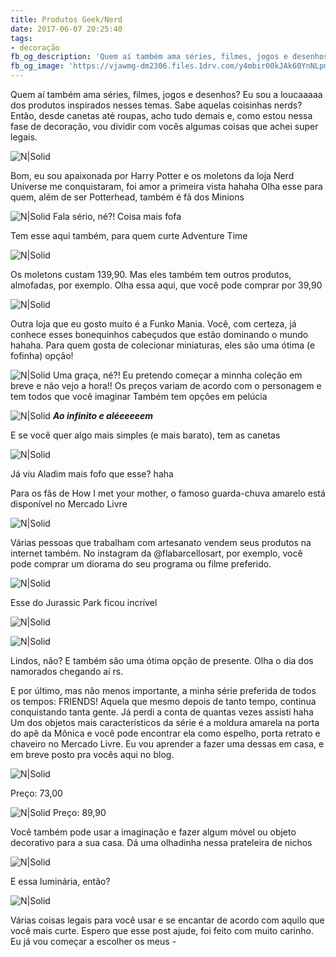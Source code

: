 ```yaml
---
title: Produtos Geek/Nerd
date: 2017-06-07 20:25:40
tags:  
- decoração
fb_og_description: 'Quem aí também ama séries, filmes, jogos e desenhos? Eu sou a loucaaaaa dos produtos inspirados nesses temas. Sabe aquelas coisinhas nerds? Então, desde canetas até roupas, acho tudo demais e, como estou nessa fase de decoração, vou dividir com vocês algumas coisas que achei super legais.'
fb_og_image: 'https://vjawmg-dm2306.files.1drv.com/y4mbir00kJAk60YnNLpmNbZXsbL4G2aq1kUahf1UH39UlOVR9fYY853UHfAf6ow_f3wj3fznvPMeknV2IVWnag469gcmW2YWVAdcCgamZoNZjOrvrTUVy0r2Zu_i-GO2F9dnxOQ0Qplg7wLf568e0nmjp2r0SBoURAtpvXxwpxswx4KK_-Twdw23gknrGMfTRGxSaifSyFvZah3PqsWVlAmzQ?width=780&height=520&cropmode=none'
---
```



Quem aí também ama séries, filmes, jogos e desenhos?
Eu sou a loucaaaaa dos produtos inspirados nesses temas. Sabe aquelas coisinhas nerds? Então, desde canetas até roupas, acho tudo demais e, como estou nessa fase de decoração, vou dividir com vocês algumas coisas que achei super legais.

![N|Solid](https://vjawmg-dm2306.files.1drv.com/y4mbir00kJAk60YnNLpmNbZXsbL4G2aq1kUahf1UH39UlOVR9fYY853UHfAf6ow_f3wj3fznvPMeknV2IVWnag469gcmW2YWVAdcCgamZoNZjOrvrTUVy0r2Zu_i-GO2F9dnxOQ0Qplg7wLf568e0nmjp2r0SBoURAtpvXxwpxswx4KK_-Twdw23gknrGMfTRGxSaifSyFvZah3PqsWVlAmzQ?width=780&height=520&cropmode=none)


<!-- more -->


Bom, eu sou apaixonada por Harry Potter e os moletons da loja Nerd Universe me conquistaram, foi amor a primeira vista hahaha
Olha esse para quem, além de ser Potterhead, também é fã dos Minions


![N|Solid](https://6l3q4q-dm2306.files.1drv.com/y4mIDvR1EQjTsSIgG7fAUIcYAgSH82Hpn-AAqNJW4t8_h7ZmAhtfy9ajSpJnYGxjcKvRgKt243XHN_QMjSYxOLtdaSSx7AmhyRdDffMEvNOwWwdcIHq5IyqarUHNh7TYrlv08at_j-fqqvEKjSLGPITtgn1LyLJ6rj09EriWLAPu0B9ItY2lwxbaC5_w2VcqhbjCZKzLL19-U7gaOZHORMzRQ?width=400&height=520&cropmode=none)
Fala sério, né?! Coisa mais fofa 

Tem esse aqui também, para quem curte Adventure Time 

![N|Solid](https://6l1djg-dm2306.files.1drv.com/y4mKHngHoUxdLiAqJAH5TuFAXfo05g9bBosaaAxCWlq-qMZz6FWa1TW18KsQhPf3V6yBSZH4Ge89IqIgpBRI9jdsszRZw-_7Obm26UiwgKJOJISPFcuzOfVBUu3801K0CoQFpznMPbb4wRewQAWI8vbJMSINjfHda77YzdwoKpjwRqH4yLiLaw0p54uv1ukXcxOmxk4nJxB8lTGoOhe06vjpg?width=400&height=520&cropmode=none)

Os moletons custam 139,90. Mas eles também tem outros produtos, almofadas, por exemplo. Olha essa aqui, que você pode comprar por 39,90

![N|Solid](https://6l2avg-dm2306.files.1drv.com/y4m0lXzQx2xbgtDYjP2jsUjnwGmB-V00kgn5eG9nvjkK5OoJzxW6rOujjoVz484g0J8dkSOUBSJSFZNMOt0NW5QkVkYnE3P3O9umwFoK0jho8MGEqaHjOP7Dn8elZoGidnOhxawOAlnpZ721L-JdRjYREojhjGgOUz27jZZxbJdnF8C7ECF8yfMxe3zqO0u0qkKI2Lat3sQYZl0D91vor_2VA?width=400&height=520&cropmode=none)

Outra loja que eu gosto muito é a Funko Mania. Você, com certeza, já conhece esses bonequinhos cabeçudos que estão dominando o mundo hahaha.
Para quem gosta de colecionar miniaturas, eles são uma ótima (e fofinha) opção! 

![N|Solid](https://vjapuw-dm2306.files.1drv.com/y4mw1xrQJpBC9F4hSeVERRa7jp9lm2BQBVRWN4ghtLJs7WN5X3zPN9tZHhQOs5xAmoFBoIdMvozQRDTI_pmEltxgkZp4s_zSzzy1xtPZWuXmCoV-stC555LVnwp4bxVaqVCn7LiCVEQEYDq_HxM1RME8XjOB6EKMk2qKKOLvdNKdc8B4i16FDianJWgSw86qmwG5uQ-cwo0ZnrbdeKr6jfj4A?width=546&height=520&cropmode=none)
Uma graça, né?! Eu pretendo começar a minnha coleção em breve e não vejo a hora!!
Os preços variam de acordo com o personagem e tem todos que você imaginar 
Também tem opçôes em pelúcia 

![N|Solid](https://vjdexw-dm2306.files.1drv.com/y4mrCj42Nd-D-aRVKNoVsZZG8FlYh8YDNTzMCbpj__N89kPNW7Pp-bc03UJwzLqhf8klxl54lIwP8hiSBFOCoFI_GN02Nie9XRflNuTdAjiBejn7Ovrt8qxLe86MDk6-DGOS8sufxiPwyUoSZ_4Sey7Kk0OBMyqlyFXRbvNo_-B2PwrgkX93GPUlvMPb0I4MjUCIe9IOOudDQFWkteXOCe0Jw?width=500&height=500&cropmode=none)
***Ao infinito e aléeeeeem***

E se você quer algo mais simples (e mais barato), tem as canetas 

![N|Solid](https://8aq8ya-dm2306.files.1drv.com/y4mPSROfZ-6dgi59LvKIiIIDdLakX8D4o4rmSoo6B0GeYXgy4-y4h10L-yKlGT78wdLNWdPJQqo3xPd0DhoqH_OnxlZx6NADKC0T2ZLdGrB_ew8N2_WQSqp_zLQN9N70pI8ZgTDJSXVXusbMVu241olFd_itgogAzAe7NvR_zfvX9_cTqhERBZwLybRhWpZcRR-SfjOZlBTsCGXQv2wQzFU0A?width=500&height=500&cropmode=none)

Já viu Aladim mais fofo que esse? haha

Para os fãs de How I met your mother, o famoso guarda-chuva amarelo está disponível no Mercado Livre 

![N|Solid](https://8ategw-dm2306.files.1drv.com/y4m9xFPz4Czng7cB_eXY8U9S4WCSP1H4C2YexcJ8R0JvFZ5NwPrUNBZJpEt-1EaomfZ3zITiZbg82-pHTAjZUXXI7hko5Mk9AfGk9bw1F8VoDkyS4EzpVCVq_p4t_sI51BaIATYQd-sp79M49JGFwa09Ej7hGoji4CQeP-O4UMvlguQMJWAU5Yr7Z5c7kpvZU8j_2Acd6Zag1okbzMYkMoG5Q?width=539&height=520&cropmode=none)

Várias pessoas que trabalham com artesanato vendem seus produtos na internet também. No instagram da @flabarcellosart, por exemplo, você pode comprar um  diorama do seu programa ou filme preferido.

![N|Solid](https://vjdldg-dm2306.files.1drv.com/y4mvwdsslo4oyhMquooTWHg7XScUvfyL14DaR3lN2RnCq4JjVws4nSHoqnBmNL00L0lL0XjYtZByJe-ioVbLUcjG2iS-U0VGVf9KywkjXD4fmz3Rx42OQ65Ibbd0eBV3ksfEJeFjRAd2a-hPlsoACr5hnXllWuBmqpWFGJEQfn9kZJxcDp0M1BziQg4FBfnGIagbHw6PVHfekLtxX-4hVmp3g?width=640&height=512&cropmode=none)

Esse do Jurassic Park ficou incrível 

![N|Solid](https://vjd6sa-dm2306.files.1drv.com/y4mis6Gj_6_E2RnDMD2yxQpjVHDC1fErXyX99GAskb_QpZZ410vFg8a7Oal9ENW3VkMh3GVgReA7z7ol_eEyTbLGnEpYI2T5B-aKsXEJlbVEqAysan29qEMf8MmStbbmbi83fvJv3cbTrFyLO0ktWeHPscWbqNB8AQ25USnTulPDZKXUJQeDIal9NCeCaej_ZBbmgJc-LT2zuAiGTAdLfrIdA?width=534&height=520&cropmode=none)

![N|Solid](https://vjcvjq-dm2306.files.1drv.com/y4mKzyn5aotRqQha1wkJkpoViM4BjR4fShBZUBw_G5zZr8Hv9CouYbH13m8cLYyKnqO7GUciqV3V89XXdtIEAjmKakFLhM9LJ9itu4pYU-9BQiS3zrqUl-dpAuDoDFr-YypoX38DYLtg0uzhVfJ9zg7n-H_CcU_xgJC2Vg8PEp9X4ooe3faeDGFIrwzulkT4am-ArXJ7Eu4lkbITog1aDUEdQ?width=544&height=520&cropmode=none)

Lindos, não? E também são uma ótima opção de presente. Olha o dia dos namorados chegando aí rs. 

E por último, mas não menos importante, a minha série preferida de todos os tempos: FRIENDS! 
Aquela que mesmo depois de tanto tempo, continua conquistando tanta gente.
Já perdi a conta de quantas vezes assisti haha 
Um dos objetos mais característicos da série é a moldura amarela na porta do apê da Mônica e você pode encontrar ela como espelho, porta retrato e chaveiro no Mercado Livre. Eu vou aprender a fazer uma dessas em casa, e em breve posto pra vocês aqui no blog.


![N|Solid](https://8arddw-dm2306.files.1drv.com/y4mGpzM655eOaUoUsqbFIWRUMvvJTv3tjjqjHLH_esb2w3WA6z-7fIG4HLIBA7SYrdmtEzGkbT8GSZcdlM9T5bpP864FWUKW24Ia1QlYqv8ffeL_JVWrZ3UYWvv_AodCOdSAqiJRwOGMeGAgDCAZp1CNiA9pCV_Mgt2KJ9lMKUmKA27Kqh8YEKr9rgs0ykqmmmte7R8JBQ_PTh-DWweyXW-Aw?width=458&height=520&cropmode=none)

Preço: 73,00

![N|Solid](https://vja34q-dm2306.files.1drv.com/y4mrPKF-n67HuvuQa7yS-2OREvZAKQnz0Uok1UaZS2jjj9gI_iA8vnGVu9YS6Xg3TaV7c7MgDCv-ZSZfYHKWyJNenD73lkNuZMalvRwd_ixRN_D-il8Z1BvqQqWW7QLQvH_pFg9gTuiwaQ0tAI76DPhbpfrSen8vErTfTB5sUU_v1eTXDz3ZfmFZXAXzja_FrAGzVFh6WghXO_eRtqhxSkpfQ?width=413&height=500&cropmode=none)
Preço: 89,90

Você também pode usar a imaginação e fazer algum móvel ou objeto decorativo para a sua casa. 
Dá uma olhadinha nessa prateleira de nichos 

![N|Solid](https://vjco3g-dm2306.files.1drv.com/y4mCOO_RwXBWsDeBVC6VJLRsqxIVvhC66M2B_0N0r7Ow8Iev0IwwPuPUegFNRSYAWnRW99PahNALaefm0_6eYvLJ5B2ATBI7OOASXk8B34NTRsl9NZPVSSWSrjfJKZ69dZ6lB9XxdL7Ta31BWEQbq0Jf1WcFVsUShn7vioIFpnhcRI5nzFy07qUEBUL3tKCPILlTNXpKFiP_IjR1wCSdb0uDA?width=346&height=520&cropmode=none)

E essa luminária, então?

![N|Solid](https://8atxpa-dm2306.files.1drv.com/y4m84O_UDzYqYE0JgBshpwtp16k594ISkVAPjcKg5TpX8lOHnn0Lwk8HxvIZEDyXoQSoNO0Lekak4LEaPtaMW4-UL8Asb3jFwKwHMD0Jx73kLUPhcFh4N3nvtctNwv-EpCRnHfIbLCjZLPRvM84_HKHuDGFP_BaOQ8rah-IWRqK_oFacEG8V0xptz_OZ8tMqd5Ublj7FQklV725yrj_njv7mg?width=450&height=315&cropmode=none)

Várias coisas legais para você usar e se encantar de acordo com aquilo que você mais curte.
Espero que esse post ajude, foi feito com muito carinho. 
Eu já vou começar a escolher os meus *-*

